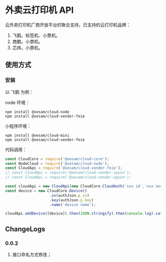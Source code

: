 # 外卖云打印机 API

云外卖打印机厂商开放平台的聚合支持，已支持的云打印机品牌：

1. 飞鹅。标签机、小票机。
2. 商鹏。小票机。
3. 芯烨。小票机。

## 使用方式

### 安装

以 飞鹅 为例：

node 环境：

```shell script
npm install @xesam/cloud-node
npm install @xesam/cloud-vender-feie
```

小程序环境：

```shell script
npm install @xesam/cloud-mini
npm install @xesam/cloud-vender-feie
```

代码调用：

```javascript
const CloudCore = require('@xesam/cloud-core');
const NodeCloud = require('@xesam/cloud-node');
const CloudApi = require('@xesam/cloud-vender-feie');
// const CloudApi = require('@xesam/cloud-vender-spyun');
// const CloudApi = require('@xesam/cloud-vender-xpyun');

const cloudApi = new CloudApi(new CloudCore.CloudAuth('xxx id','xxx secret' ), new NodeCloud());
const device = new CloudCore.Device()
                    .sn(authJson.p_sn)
                    .key(authJson.p_key)
                    .name('device name');

cloudApi.addDevice([device]).then(JSON.stringify).then(console.log).catch(console.error);
```

## ChangeLogs

### 0.0.2
1. 接口命名方式修改；
